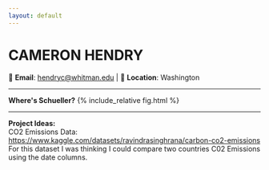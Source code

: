 ```yaml
---
layout: default
---
```


# **CAMERON HENDRY**  
📧 **Email**: hendryc@whitman.edu |  📍 **Location**: Washington

---
**Where's Schueller?**
{% include_relative fig.html %}

---
**Project Ideas:**<br>
CO2 Emissions Data: https://www.kaggle.com/datasets/ravindrasinghrana/carbon-co2-emissions  
For this dataset I was thinking I could compare two countries C02 Emissions using the date columns. 


